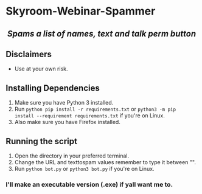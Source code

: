 # Skyroom-Webinar-Spammer

### <h2 align="center"> <i> <b> Spams a list of names, text and talk perm button </b> </i> </h2>

## Disclaimers
* Use at your own risk.

## Installing Dependencies 
1. Make sure you have Python 3 installed.
2. Run `python pip install -r requirements.txt` or `python3 -m pip install --requirement requirements.txt` if you're on Linux.
3. Also make sure you have Firefox installed.

## Running the script
1. Open the directory in your preferred terminal.
2. Change the URL and texttospam values remember to type it between "".
3. Run `python bot.py` or `python3 bot.py` if you're on Linux.


### I'll make an executable version (.exe) if yall want me to.
